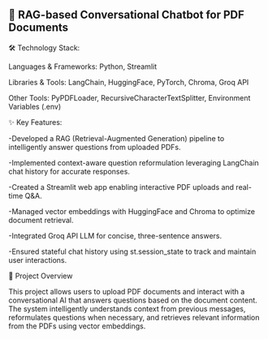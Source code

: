 ## 📄 RAG-based Conversational Chatbot for PDF Documents


🛠️ Technology Stack:

Languages & Frameworks: Python, Streamlit

Libraries & Tools: LangChain, HuggingFace, PyTorch, Chroma, Groq API

Other Tools: PyPDFLoader, RecursiveCharacterTextSplitter, Environment Variables (.env)


✨ Key Features:

-Developed a RAG (Retrieval-Augmented Generation) pipeline to intelligently answer questions from uploaded PDFs.

-Implemented context-aware question reformulation leveraging LangChain chat history for accurate responses.

-Created a Streamlit web app enabling interactive PDF uploads and real-time Q&A.

-Managed vector embeddings with HuggingFace and Chroma to optimize document retrieval.

-Integrated Groq API LLM for concise, three-sentence answers.

-Ensured stateful chat history using st.session_state to track and maintain user interactions.

📌 Project Overview

This project allows users to upload PDF documents and interact with a conversational AI that answers questions based on the document content. The system intelligently understands context from previous messages, reformulates questions when necessary, and retrieves relevant information from the PDFs using vector embeddings.
